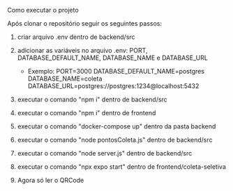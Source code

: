 Como executar o projeto

Após clonar o repositório seguir os seguintes passos:
1. criar arquivo .env dentro de backend/src

2. adicionar as variáveis no arquivo .env: PORT, DATABASE_DEFAULT_NAME, DATABASE_NAME e DATABASE_URL
    - Exemplo: PORT=3000
             DATABASE_DEFAULT_NAME=postgres
             DATABASE_NAME=coleta
             DATABASE_URL=postgres://postgres:1234@localhost:5432
3. executar o comando "npm i" dentro de backend/src
4. executar o comando "npm i" dentro de frontend
5. executar o comando "docker-compose up" dentro da pasta backend
6. executar o comando "node pontosColeta.js" dentro de backend/src
7. executar o comando "node server.js" dentro de backend/src
8. executar o comando "npx expo start" dentro de frontend/coleta-seletiva
9. Agora só ler o QRCode
